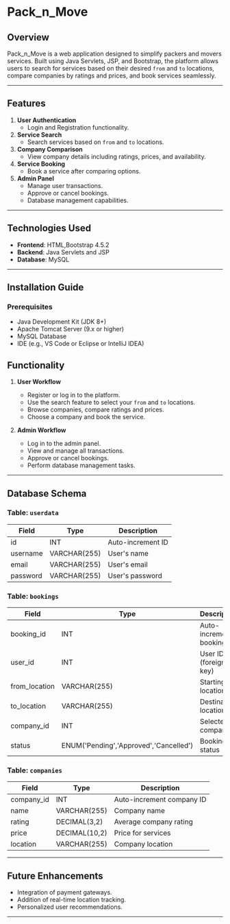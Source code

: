 # Pack_n_Move

## Overview
Pack_n_Move is a web application designed to simplify packers and movers services. Built using Java Servlets, JSP, and Bootstrap, the platform allows users to search for services based on their desired `from` and `to` locations, compare companies by ratings and prices, and book services seamlessly.

---

## Features
1. **User Authentication**
   - Login and Registration functionality.
2. **Service Search**
   - Search services based on `from` and `to` locations.
3. **Company Comparison**
   - View company details including ratings, prices, and availability.
4. **Service Booking**
   - Book a service after comparing options.
5. **Admin Panel**
   - Manage user transactions.
   - Approve or cancel bookings.
   - Database management capabilities.

---

## Technologies Used
- **Frontend**: HTML,Bootstrap 4.5.2
- **Backend**: Java Servlets and JSP
- **Database**: MySQL

---

## Installation Guide

### Prerequisites
- Java Development Kit (JDK 8+)
- Apache Tomcat Server (9.x or higher)
- MySQL Database
- IDE (e.g., VS Code or Eclipse or IntelliJ IDEA)

## Functionality

1. **User Workflow**
   - Register or log in to the platform.
   - Use the search feature to select your `from` and `to` locations.
   - Browse companies, compare ratings and prices.
   - Choose a company and book the service.

2. **Admin Workflow**
   - Log in to the admin panel.
   - View and manage all transactions.
   - Approve or cancel bookings.
   - Perform database management tasks.

---

## Database Schema
### Table: `userdata`
| Field     | Type         | Description         |
|-----------|--------------|---------------------|
| id        | INT          | Auto-increment ID  |
| username  | VARCHAR(255) | User's name        |
| email     | VARCHAR(255) | User's email       |
| password  | VARCHAR(255) | User's password    |

### Table: `bookings`
| Field         | Type          | Description                |
|---------------|---------------|----------------------------|
| booking_id    | INT           | Auto-increment booking ID |
| user_id       | INT           | User ID (foreign key)     |
| from_location | VARCHAR(255)  | Starting location         |
| to_location   | VARCHAR(255)  | Destination location      |
| company_id    | INT           | Selected company ID       |
| status        | ENUM('Pending','Approved','Cancelled') | Booking status |

### Table: `companies`
| Field         | Type          | Description                |
|---------------|---------------|----------------------------|
| company_id    | INT           | Auto-increment company ID |
| name          | VARCHAR(255)  | Company name              |
| rating        | DECIMAL(3,2)  | Average company rating    |
| price         | DECIMAL(10,2) | Price for services        |
| location      | VARCHAR(255)  | Company location          |

---

## Future Enhancements
- Integration of payment gateways.
- Addition of real-time location tracking.
- Personalized user recommendations.

---




